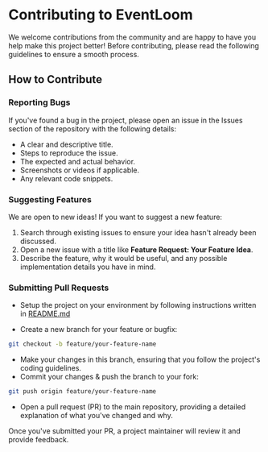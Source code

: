 # Contributing to EventLoom

We welcome contributions from the community and are happy to have you help make this project better! Before contributing, please read the following guidelines to ensure a smooth process.

## How to Contribute

### Reporting Bugs
If you've found a bug in the project, please open an issue in the Issues section of the repository with the following details:

- A clear and descriptive title.
- Steps to reproduce the issue.
- The expected and actual behavior.
- Screenshots or videos if applicable.
- Any relevant code snippets.

### Suggesting Features

We are open to new ideas! If you want to suggest a new feature:

1. Search through existing issues to ensure your idea hasn't already been discussed.
2. Open a new issue with a title like **Feature Request: Your Feature Idea**.
3. Describe the feature, why it would be useful, and any possible implementation details you have in mind.

### Submitting Pull Requests
- Setup the project on your environment by following instructions written in [README.md](./README.md)

- Create a new branch for your feature or bugfix:
```bash
git checkout -b feature/your-feature-name
```
- Make your changes in this branch, ensuring that you follow the project's coding guidelines.
- Commit your changes & push the branch to your fork:
```bash
git push origin feature/your-feature-name
```
- Open a pull request (PR) to the main repository, providing a detailed explanation of what you've changed and why.

Once you've submitted your PR, a project maintainer will review it and provide feedback.
